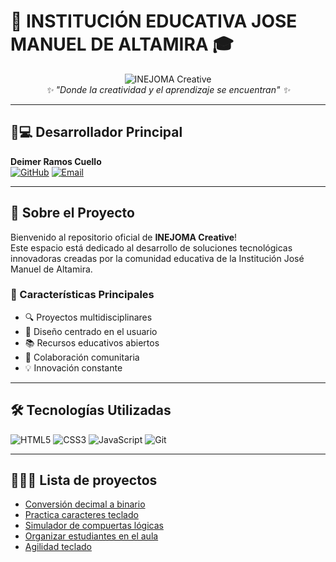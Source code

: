 # 🏫 INSTITUCIÓN EDUCATIVA JOSE MANUEL DE ALTAMIRA 🎓

<div align="center">
  <img src="https://img.shields.io/badge/INEJOMA-CREATIVE-ff69b4?style=for-the-badge&logo=starship&logoColor=white" alt="INEJOMA Creative">
  <br>
  <em>✨ "Donde la creatividad y el aprendizaje se encuentran" ✨</em>
</div>

---

## 👨💻 Desarrollador Principal
**Deimer Ramos Cuello**  
[![GitHub](https://img.shields.io/badge/GitHub-Profile-blue?style=flat&logo=github)](https://github.com/dramoscuello)
[![Email](https://img.shields.io/badge/Contacto-Email-red?style=flat&logo=gmail)](mailto:dramoscuello@inejoma.edu.co)

---

## 🚀 Sobre el Proyecto
Bienvenido al repositorio oficial de **INEJOMA Creative**!  
Este espacio está dedicado al desarrollo de soluciones tecnológicas innovadoras creadas por la comunidad educativa de la Institución José Manuel de Altamira.

### 🌟 Características Principales
- 🔍 Proyectos multidisciplinares
- 🎨 Diseño centrado en el usuario
- 📚 Recursos educativos abiertos
- 🤝 Colaboración comunitaria
- 💡 Innovación constante

---

## 🛠 Tecnologías Utilizadas
![HTML5](https://img.shields.io/badge/-HTML5-E34F26?style=flat&logo=html5&logoColor=white)
![CSS3](https://img.shields.io/badge/-CSS3-1572B6?style=flat&logo=css3)
![JavaScript](https://img.shields.io/badge/-JavaScript-F7DF1E?style=flat&logo=javascript&logoColor=black)
![Git](https://img.shields.io/badge/-Git-F05032?style=flat&logo=git&logoColor=white)

---

## 👨🏾‍💻 Lista de proyectos
- [Conversión decimal a binario](https://dramoscuello.github.io/inejoma2025/binario.html)
- [Practica caracteres teclado](https://dramoscuello.github.io/inejoma2025/caracteres.html)
- [Simulador de compuertas lógicas](https://dramoscuello.github.io/inejoma2025/caracteres.html)
- [Organizar estudiantes en el aula](https://dramoscuello.github.io/inejoma-dev/organizador/)
- [Agilidad teclado](https://dramoscuello.github.io/inejoma-dev/6/teclado.html)
